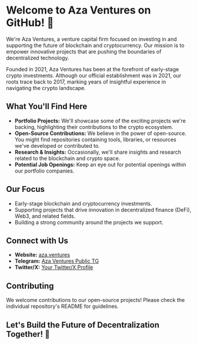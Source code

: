 # Welcome to Aza Ventures on GitHub! 👋

We're Aza Ventures, a venture capital firm focused on investing in and supporting the future of blockchain and cryptocurrency. Our mission is to empower innovative projects that are pushing the boundaries of decentralized technology.

Founded in 2021, Aza Ventures has been at the forefront of early-stage crypto investments. Although our official establishment was in 2021, our roots trace back to 2017, marking years of insightful experience in navigating the crypto landscape.

## What You'll Find Here

* **Portfolio Projects:** We'll showcase some of the exciting projects we're backing, highlighting their contributions to the crypto ecosystem.
* **Open-Source Contributions:** We believe in the power of open-source. You might find repositories containing tools, libraries, or resources we've developed or contributed to.
* **Research & Insights:** Occasionally, we'll share insights and research related to the blockchain and crypto space.
* **Potential Job Openings:** Keep an eye out for potential openings within our portfolio companies.

## Our Focus

* Early-stage blockchain and cryptocurrency investments.
* Supporting projects that drive innovation in decentralized finance (DeFi), Web3, and related fields.
* Building a strong community around the projects we support.

## Connect with Us

* **Website:** [aza.ventures](https)
* **Telegram:** [Aza Ventures Public TG](https://t.me/Aza_Ventures)
* **Twitter/X:** [Your Twitter/X Profile](https://twitter.com/Aza_Enterprises)

## Contributing

We welcome contributions to our open-source projects! Please check the individual repository's README for guidelines.

## Let's Build the Future of Decentralization Together! 🚀
